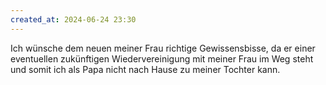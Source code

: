 ```yaml
---
created_at: 2024-06-24 23:30
---
```


Ich wünsche dem neuen meiner Frau richtige Gewissensbisse, da er einer eventuellen zukünftigen Wiedervereinigung mit meiner Frau im Weg steht und somit ich als Papa nicht nach Hause zu meiner Tochter kann. 